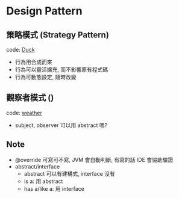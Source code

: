 # Design Pattern

## 策略模式 (Strategy Pattern)

code: [Duck](/src/main/java/com/example/dp/duck)

- 行為用合成而來
- 行為可以靈活擴充, 而不影響原有程式碼
- 行為可動態設定, 隨時改變

## 觀察者模式 ()

code: [weather](/src/main/java/com/example/dp/weather)

- subject, observer 可以用 abstract 嗎?

## Note

- @override 可寫可不寫, JVM 會自動判斷, 有寫的話 IDE 會協助驗證
- abstract/interface
    - abstract 可以有建構式, interface 沒有
    - is a: 用 abstract
    - has a/like a: 用 interface